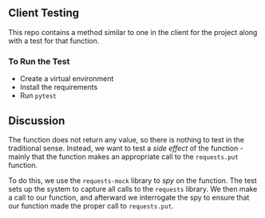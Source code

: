 
## Client Testing

This repo contains a method similar to one in the client for the project 
along with a test for that function.

### To Run the Test

* Create a virtual environment
* Install the requirements
* Run `pytest`

## Discussion

The function does not return any value, so there is nothing to test in the
traditional sense.  Instead, we want to test a *side effect* of the function -
mainly that the function makes an appropriate call to the `requests.put` function.

To do this, we use the `requests-mock` library to *spy* on the function.  The 
test sets up the system to capture all calls to the `requests` library.  We
then make a call to our function, and afterward we interrogate the spy to ensure
that our function made the proper call to `requests.put`.
